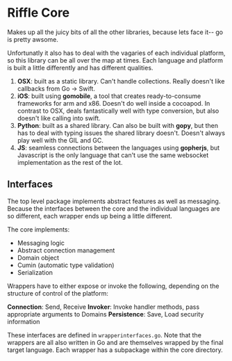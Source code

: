 # Riffle Core

Makes up all the juicy bits of all the other libraries, because lets face it-- go is pretty awsome. 

Unfortunatly it also has to deal with the vagaries of each individual platform, so this library can be all over the map at times. Each language and platform is built a little differently and has different qualities.

1. **OSX**: built as a static library. Can't handle collections. Really doesn't like callbacks from Go -> Swift. 
2. **iOS**: built using **gomobile**, a tool that creates ready-to-consume frameworks for arm and x86. Doesn't do well inside a cocoapod. In contrast to OSX, deals fantastically well with type conversion, but also doesn't like calling into swift.
3. **Python**: built as a shared library. Can also be built with **gopy**, but then has to deal with typing issues the shared library doesn't. Doesn't always play well with the GIL and GC.
4. **JS**: seamless connections between the languages using **gopherjs**, but Javascript is the only language that can't use the same websocket implementation as the rest of the lot. 


## Interfaces

The top level package implements abstract features as well as messaging. Because the interfaces between the core and the individual languages are so different, each wrapper ends up being a little different. 

The core implements:

* Messaging logic
* Abstract connection management
* Domain object
* Cumin (automatic type validation)
* Serialization

Wrappers have to either expose or invoke the following, depending on the structure of control of the platform: 

**Connection**: Send, Receive
**Invoker**: Invoke handler methods, pass appropriate arguments to Domains
**Persistence**: Save, Load security information

These interfaces are defined in `wrapperinterfaces.go`. Note that the wrappers are all also written in Go and are themselves wrapped by the final target language. Each wrapper has a subpackage within the core directory.